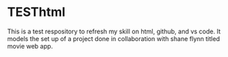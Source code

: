 # TESThtml
This is a test respository to refresh my skill on html, github, and vs code.
It models the set up of a project done in collaboration with shane flynn titled movie web app.
